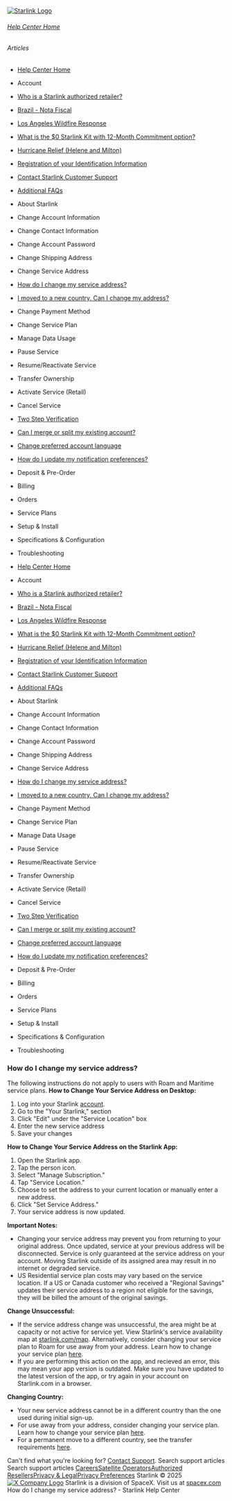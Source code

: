 [![Starlink Logo](https://www.starlink.com/_next/image?url=%2Fassets%2Fimages%2Flogo%2Flogo_white.png&w=3840&q=75)](https://www.starlink.com/support/article/<https:/www.starlink.com/>)
###### [Help Center Home](https://www.starlink.com/support/article/</support>)
###### Articles
  * [Help Center Home](https://www.starlink.com/support/article/</support>)
  * Account
  * [Who is a Starlink authorized retailer? ](https://www.starlink.com/support/article/</support/article/8a90222d-7c32-edd7-51f6-f696ece07105>)
  * [Brazil - Nota Fiscal](https://www.starlink.com/support/article/</support/article/0510d2b9-df68-9c24-f749-1e528ae6ca0e>)
  * [Los Angeles Wildfire Response](https://www.starlink.com/support/article/</support/article/6b54f490-bbb4-04ee-4ee7-3750d3d831fc>)
  * [What is the $0 Starlink Kit with 12-Month Commitment option?](https://www.starlink.com/support/article/</support/article/3a6a481b-f039-c82d-fa60-9a41fca1d1cb>)
  * [Hurricane Relief (Helene and Milton)](https://www.starlink.com/support/article/</support/article/58126733-e4d2-db62-b919-9da261a4e096>)
  * [Registration of your Identification Information](https://www.starlink.com/support/article/</support/article/6189953a-dd63-a4dc-611c-ee799fdff348>)
  * [Contact Starlink Customer Support](https://www.starlink.com/support/article/</support/article/bdb63773-e93b-74e8-8e12-2da2fb6d534e>)
  * [Additional FAQs](https://www.starlink.com/support/article/</support/article/1668200d-1ce5-196c-d4bb-a39be9b27dbc>)
  * About Starlink
  * Change Account Information
  * Change Contact Information
  * Change Account Password
  * Change Shipping Address
  * Change Service Address
  * [How do I change my service address?](https://www.starlink.com/support/article/</support/article/e9b3304e-28ce-2fa3-6260-74cf9cb99300>)
  * [I moved to a new country. Can I change my address?](https://www.starlink.com/support/article/</support/article/38329d88-4f39-9e69-f5bb-786aab59eef1>)
  * Change Payment Method
  * Change Service Plan
  * Manage Data Usage
  * Pause Service
  * Resume/Reactivate Service
  * Transfer Ownership
  * Activate Service (Retail)
  * Cancel Service
  * [Two Step Verification](https://www.starlink.com/support/article/</support/article/52aff4ed-3167-ec24-d54c-249563df8f5e>)
  * [Can I merge or split my existing account?](https://www.starlink.com/support/article/</support/article/e891eb60-e062-1716-d618-ac90f2137e0e>)
  * [Change preferred account language](https://www.starlink.com/support/article/</support/article/dbc3378e-dca5-349a-b1dd-f15c6cac4cde>)
  * [How do I update my notification preferences?](https://www.starlink.com/support/article/</support/article/5fd6c354-85de-fd4f-204c-eeb96fa4a269>)
  * Deposit & Pre-Order
  * Billing
  * Orders
  * Service Plans
  * Setup & Install
  * Specifications & Configuration
  * Troubleshooting


  * [Help Center Home](https://www.starlink.com/support/article/</support>)
  * Account
  * [Who is a Starlink authorized retailer? ](https://www.starlink.com/support/article/</support/article/8a90222d-7c32-edd7-51f6-f696ece07105>)
  * [Brazil - Nota Fiscal](https://www.starlink.com/support/article/</support/article/0510d2b9-df68-9c24-f749-1e528ae6ca0e>)
  * [Los Angeles Wildfire Response](https://www.starlink.com/support/article/</support/article/6b54f490-bbb4-04ee-4ee7-3750d3d831fc>)
  * [What is the $0 Starlink Kit with 12-Month Commitment option?](https://www.starlink.com/support/article/</support/article/3a6a481b-f039-c82d-fa60-9a41fca1d1cb>)
  * [Hurricane Relief (Helene and Milton)](https://www.starlink.com/support/article/</support/article/58126733-e4d2-db62-b919-9da261a4e096>)
  * [Registration of your Identification Information](https://www.starlink.com/support/article/</support/article/6189953a-dd63-a4dc-611c-ee799fdff348>)
  * [Contact Starlink Customer Support](https://www.starlink.com/support/article/</support/article/bdb63773-e93b-74e8-8e12-2da2fb6d534e>)
  * [Additional FAQs](https://www.starlink.com/support/article/</support/article/1668200d-1ce5-196c-d4bb-a39be9b27dbc>)
  * About Starlink
  * Change Account Information
  * Change Contact Information
  * Change Account Password
  * Change Shipping Address
  * Change Service Address
  * [How do I change my service address?](https://www.starlink.com/support/article/</support/article/e9b3304e-28ce-2fa3-6260-74cf9cb99300>)
  * [I moved to a new country. Can I change my address?](https://www.starlink.com/support/article/</support/article/38329d88-4f39-9e69-f5bb-786aab59eef1>)
  * Change Payment Method
  * Change Service Plan
  * Manage Data Usage
  * Pause Service
  * Resume/Reactivate Service
  * Transfer Ownership
  * Activate Service (Retail)
  * Cancel Service
  * [Two Step Verification](https://www.starlink.com/support/article/</support/article/52aff4ed-3167-ec24-d54c-249563df8f5e>)
  * [Can I merge or split my existing account?](https://www.starlink.com/support/article/</support/article/e891eb60-e062-1716-d618-ac90f2137e0e>)
  * [Change preferred account language](https://www.starlink.com/support/article/</support/article/dbc3378e-dca5-349a-b1dd-f15c6cac4cde>)
  * [How do I update my notification preferences?](https://www.starlink.com/support/article/</support/article/5fd6c354-85de-fd4f-204c-eeb96fa4a269>)
  * Deposit & Pre-Order
  * Billing
  * Orders
  * Service Plans
  * Setup & Install
  * Specifications & Configuration
  * Troubleshooting


### How do I change my service address?
The following instructions do not apply to users with Roam and Maritime service plans.
**How to Change Your Service Address on Desktop:**
  1. Log into your Starlink [account](https://www.starlink.com/support/article/<https:/www.starlink.com/account/home>).
  2. Go to the "Your Starlink," section
  3. Click "Edit" under the "Service Location" box
  4. Enter the new service address
  5. Save your changes


**How to Change Your Service Address on the Starlink App:**
  1. Open the Starlink app.
  2. Tap the person icon.
  3. Select "Manage Subscription."
  4. Tap "Service Location."
  5. Choose to set the address to your current location or manually enter a new address.
  6. Click "Set Service Address."
  7. Your service address is now updated.


**Important Notes:**
  * Changing your service address may prevent you from returning to your original address. Once updated, service at your previous address will be disconnected. Service is only guaranteed at the service address on your account. Moving Starlink outside of its assigned area may result in no internet or degraded service.
  * US Residential service plan costs may vary based on the service location. If a US or Canada customer who received a "Regional Savings" updates their service address to a region not eligible for the savings, they will be billed the amount of the original savings.


**Change Unsuccessful:**
  * If the service address change was unsuccessful, the area might be at capacity or not active for service yet. View Starlink's service availability map at [starlink.com/map](https://www.starlink.com/support/article/<https:/www.starlink.com/map>). Alternatively, consider changing your service plan to Roam for use away from your address. Learn how to change your service plan [here](https://www.starlink.com/support/article/<https:/support.starlink.com/?topic=903869c7-4eff-bf52-76c8-2af222799734>).
  * If you are performing this action on the app, and recieved an error, this may mean your app version is outdated. Make sure you have updated to the latest version of the app, or try again in your account on Starlink.com in a browser.


**Changing Country:**
  * Your new service address cannot be in a different country than the one used during initial sign-up.
  * For use away from your address, consider changing your service plan. Learn how to change your service plan [here](https://www.starlink.com/support/article/<https:/support.starlink.com/?topic=903869c7-4eff-bf52-76c8-2af222799734>).
  * For a permanent move to a different country, see the transfer requirements [here](https://www.starlink.com/support/article/<https:/support.starlink.com/?topic=f3cad923-ed28-f957-365c-787f8fe2e4a2>).


Can't find what you're looking for? [Contact Support](https://www.starlink.com/support/article/</support/tickets?sourceType=web_article_help_center&sourceValue=e9b3304e-28ce-2fa3-6260-74cf9cb99300>).
Search support articles
Search support articles
[Careers](https://www.starlink.com/support/article/<https:/www.spacex.com/careers>)[Satellite Operators](https://www.starlink.com/support/article/<https:/starlink.com/satellite-operators>)[Authorized Resellers](https://www.starlink.com/support/article/<https:/starlink.com/resellers>)[Privacy & Legal](https://www.starlink.com/support/article/<https:/starlink.com/legal>)[Privacy Preferences](https://www.starlink.com/support/article/<>)
Starlink © 2025
[![X Company Logo](https://www.starlink.com/assets/images/icons/x-logo.svg)](https://www.starlink.com/support/article/<https:/twitter.com/Starlink>)
Starlink is a division of SpaceX. Visit us at [spacex.com](https://www.starlink.com/support/article/<https:/www.spacex.com/>)
How do I change my service address? - Starlink Help Center

